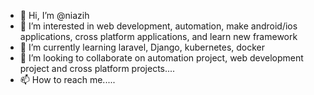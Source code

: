 - 👋 Hi, I’m @niazih
- 👀 I’m interested in web development, automation, make android/ios applications, cross platform applications, and learn new framework 
- 🌱 I’m currently learning laravel, Django, kubernetes, docker
- 💞️ I’m looking to collaborate on automation project, web development project and cross platform projects.... 
- 📫 How to reach me.....

<!---
niazih/niazih is a ✨ special ✨ repository because its `README.md` (this file) appears on your GitHub profile.
You can click the Preview link to take a look at your changes.
--->
